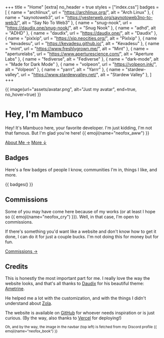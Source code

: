 +++
title = "Home"
[extra]
no_header = true
styles = ["index.css"]
badges = [
  { name = "archlinux", url = "https://archlinux.org/", alt = "Arch Linux" },
  { name = "saynotoweb3", url = "https://yesterweb.org/saynotoweb3no-to-web3/", alt = "Say No To Web3" },
  { name = "snug-nook", url = "https://daudix.one/snug-nook/", alt = "Snug Nook" },
  { name = "adhd", alt = "ADHD" },
  { name = "daudix", url = "https://daudix.one/", alt = "Daudix" },
  { name = "pixlxip", url = "https://xip.neocities.org/", alt = "Pixlxip" },
  { name = "kevadesu", url = "https://kevadesu.github.io/", alt = "Kevadesu" },
  { name = "mint", url = "https://www.freshlygrown.me/", alt = "Mint" },
  { name = "aperturelabs", url = "https://www.aperturescience.com/", alt = "Aperture Labs" },
  { name = "fediverse", alt = "Fediverse" },
  { name = "dark-mode", alt = "Made for Dark Mode" },
  { name = "volpeon", url = "https://volpeon.ink/", alt = "Volpeon" },
  { name = "yarrr", alt = "Yarrr" },
  { name = "stardew-valley", url = "https://www.stardewvalley.net/", alt = "Stardew Valley" },
]
+++

<div class="container-fill">
<div>

{{ image(url="assets/avatar.png", alt="Just my avatar", end=true, no_hover=true) }}

<div id="title">

# Hey, I'm Mambuco
</div>

Hey! It's Mambuco here, your favorite developer. I'm just kidding, I'm not that famous. But I'm glad you're here! {{ emoji(name="neofox_aww") }}

<div class="buttons start big">
  <a class="suggested" href="/about/">About Me →</a>
  <a href="#more">More ↓</a>
</div>
</div>
</div>

<div id="more"></div>

<!-- ## Socials

If you ever wanna get in touch (or just stalk me), just take a look at [this page](@/socials/index.md). -->

## Badges

Here's a few badges of people I know, communities I'm in, things I like, and more.

{{ badges() }}

## Commissions

Some of you may have come here because of my works (or at least I hope so {{ emoji(name="neofox_cry") }}). Well, in that case, I'm open to commissions.

If there's something you'd want like a website and don't know how to get it done, I can do it for just a couple bucks. I'm not doing this for money but for fun.

<div class="buttons big start">
  <a href="/commissions/">Commissions →</a>
</div>

## Credits

This is honestly the most important part for me. I really love the way the website looks, and that's all thanks to [Daudix](https://daudix.one/) for his beautiful theme: [Ametrine](https://ametrine.daudix.one/).

He helped me a lot with the customization, and with the things I didn't understand about [Zola](https://www.getzola.org/).

The website is available on [GitHub](https://github.com/mambucodev/my-website/) for whoever needs inspiration or is just curious. (By the way, also thanks to [Vercel](https://vercel.com/) for deploying!)

<small>Oh, and by the way, the image in the navbar (top left) is fetched from my Discord profile {{ emoji(name="neofox_book") }}</small>
